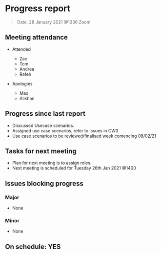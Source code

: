 <!-- File name must be Year-Month-Date.md
e.g. 2020-10-12.md -->

<!--One report per week Minimum!-->
# Progress report

> Date: 28 January 2021 @1330 Zoom

<!--Names of those who attended the meeting, CSV-->
## Meeting attendance

- Attended
  - Zac
  - Tom
  - Andrea
  - Rafeh

- Apologies
  - Max
  - Alikhan
  
## Progress since last report
<!--What have you done ?-->
<!--Single line bullet point-->

- Discussed Usecase scenarios.
- Assigned use case scenarios, refer to issues in CW3
- Use case scenarios to be reviewed/finalised week comencing 08/02/21

## Tasks for next meeting
<!--What will you do before the next?-->
<!--Single line bullet point-->

- Plan for next meeting is to assign roles.
- Next meeting is scheduled for Tuesday 26th Jan 2021 @1400
  
## Issues blocking progress

### Major

- None

### Minor

- None

<!--Pick one-->
<!--## On schedule: YES-->
<!--## On schedule: NO-->

## On schedule: YES
